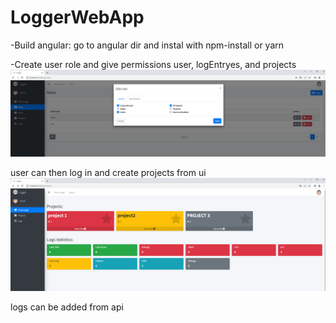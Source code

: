 # LoggerWebApp
 
 -Build angular:
 go to angular dir and instal with npm-install or yarn
 
 -Create user role and give permissions user, logEntryes, and projects
![User roles](Screenshot1.png)

user can then log in and create projects from ui
![Homepage](Screenshot2.png)

logs can be added from api
